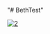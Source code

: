 "# BethTest" 

[![2](https://github.com/elbrenn/BethTest/actions/workflows/ci.yml/badge.svg?lab=true)](https://github.com/elbrenn/BethTest/actions/workflows/ci.yml)
